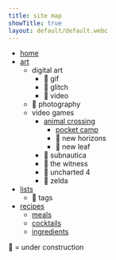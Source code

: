 ```yaml
---
title: site map
showTitle: true
layout: default/default.webc
---
```


- [home](/)
- [art](/art)
  - digital art
    - 🚧 gif
    - 🚧 glitch
    - 🚧 video
  - 🚧 photography
  - video games
    - [animal crossing](/animal-crossing)
      - [pocket camp](/animal-crossing/pocket-camp)
      - 🚧 new horizons
      - 🚧 new leaf
    - 🚧 subnautica
    - 🚧 the witness
    - 🚧 uncharted 4
    - 🚧 zelda
- [lists](/lists)
  - 🚧 tags
- [recipes](/recipes)
  - [meals](/recipes/meals)
  - [cocktails](/recipes/cocktails)
  - [ingredients](/recipes/ingredients)

🚧 = under construction
